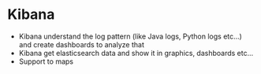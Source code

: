 # Kibana
 - Kibana understand the log pattern (like Java logs, Python logs etc...) and create dashboards to analyze that
 - Kibana get elasticsearch data and show it in graphics, dashboards etc...
 - Support to maps 